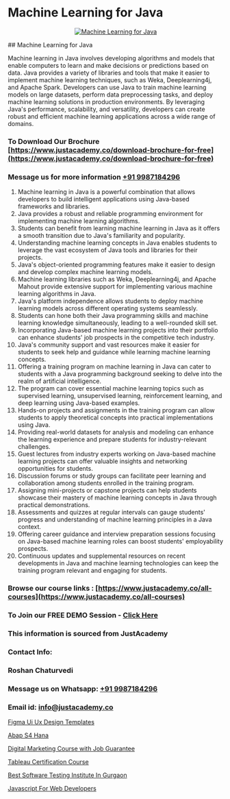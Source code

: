 # Machine Learning for Java

<p align="center">
  <a href="https://justacademy.co/course-detail/machine-learning">
    <img src="https://justacademy.co/storage2/course_image/1709713428_course_image.webp" alt="Machine Learning for Java">
  </a>
</p>
## Machine Learning for Java

Machine learning in Java involves developing algorithms and models that enable computers to learn and make decisions or predictions based on data. Java provides a variety of libraries and tools that make it easier to implement machine learning techniques, such as Weka, Deeplearning4j, and Apache Spark. Developers can use Java to train machine learning models on large datasets, perform data preprocessing tasks, and deploy machine learning solutions in production environments. By leveraging Java's performance, scalability, and versatility, developers can create robust and efficient machine learning applications across a wide range of domains.
### To Download Our Brochure [https://www.justacademy.co/download-brochure-for-free](https://www.justacademy.co/download-brochure-for-free)
### Message us for more information [+91 9987184296](https://api.whatsapp.com/send?phone=919987184296)
1) Machine learning in Java is a powerful combination that allows developers to build intelligent applications using Java-based frameworks and libraries.
2) Java provides a robust and reliable programming environment for implementing machine learning algorithms.
3) Students can benefit from learning machine learning in Java as it offers a smooth transition due to Java's familiarity and popularity.
4) Understanding machine learning concepts in Java enables students to leverage the vast ecosystem of Java tools and libraries for their projects.
5) Java's object-oriented programming features make it easier to design and develop complex machine learning models.
6) Machine learning libraries such as Weka, Deeplearning4j, and Apache Mahout provide extensive support for implementing various machine learning algorithms in Java.
7) Java's platform independence allows students to deploy machine learning models across different operating systems seamlessly.
8) Students can hone both their Java programming skills and machine learning knowledge simultaneously, leading to a well-rounded skill set.
9) Incorporating Java-based machine learning projects into their portfolio can enhance students' job prospects in the competitive tech industry.
10) Java's community support and vast resources make it easier for students to seek help and guidance while learning machine learning concepts.
11) Offering a training program on machine learning in Java can cater to students with a Java programming background seeking to delve into the realm of artificial intelligence.
12) The program can cover essential machine learning topics such as supervised learning, unsupervised learning, reinforcement learning, and deep learning using Java-based examples.
13) Hands-on projects and assignments in the training program can allow students to apply theoretical concepts into practical implementations using Java.
14) Providing real-world datasets for analysis and modeling can enhance the learning experience and prepare students for industry-relevant challenges.
15) Guest lectures from industry experts working on Java-based machine learning projects can offer valuable insights and networking opportunities for students.
16) Discussion forums or study groups can facilitate peer learning and collaboration among students enrolled in the training program.
17) Assigning mini-projects or capstone projects can help students showcase their mastery of machine learning concepts in Java through practical demonstrations.
18) Assessments and quizzes at regular intervals can gauge students' progress and understanding of machine learning principles in a Java context.
19) Offering career guidance and interview preparation sessions focusing on Java-based machine learning roles can boost students' employability prospects.
20) Continuous updates and supplemental resources on recent developments in Java and machine learning technologies can keep the training program relevant and engaging for students.

### Browse our course links : [https://www.justacademy.co/all-courses](https://www.justacademy.co/all-courses) 
### To Join our FREE DEMO Session - [Click Here](https://www.justacademy.co/register-for-course-demo)


### This information is sourced from JustAcademy
### Contact Info:
### Roshan Chaturvedi
### Message us on Whatsapp: [+91 9987184296](https://api.whatsapp.com/send?phone=919987184296)
### Email id: [info@justacademy.co](mailto:info@justacademy.co)
                
[Figma Ui Ux Design Templates](https://www.linkedin.com/pulse/figma-ui-ux-design-templates-justacademy-liverpool-67nnf?trackingId=2%2F3qC%2BEtrEEeSbjD2Ijphw%3D%3D&lipi=urn%3Ali%3Apage%3Ad_flagship3_company_admin%3B%2BRh84RwXRCKiuQa1zvWVyQ%3D%3D)

[Abap S4 Hana](https://www.linkedin.com/pulse/abap-s4-hana-software-training-sunnyvale-4obmc/)

[Digital Marketing Course with Job Guarantee](https://medium.com/@abhidnya.1068/digital-marketing-course-with-job-guarantee-1a340c0bf8d6)

[Tableau Certification Course](https://medium.com/@surajvaishnav5015/tableau-certification-course-f4842bcc8095)

[Best Software Testing Institute In Gurgaon](https://justacademyin.github.io/justacademy/best-software-testing-institute-in-gurgaon)

[Javascript For Web Developers](https://justacademyin.github.io/Articles/Javascript-For-Web-Developers)

